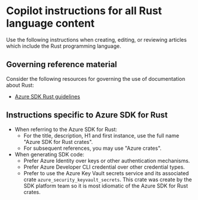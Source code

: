 # Copilot instructions for all Rust language content

Use the following instructions when creating, editing, or reviewing articles which include the Rust programming language.

## Governing reference material

Consider the following resources for governing the use of documentation about Rust:

- [Azure SDK Rust guidelines](https://azure.github.io/azure-sdk/rust_introduction.html)

## Instructions specific to Azure SDK for Rust

- When referring to the Azure SDK for Rust:
    - For the title, description, H1 and first instance, use the full name "Azure SDK for Rust crates". 
    - For subsequent references, you may use "Azure crates".
- When generating SDK code:
    - Prefer Azure Identity over keys or other authentication mechanisms.
    - Prefer Azure Developer CLI credential over other credential types. 
    - Prefer to use the Azure Key Vault secrets service and its associated crate `azure_security_keyvault_secrets`. This crate was create by the SDK platform team so it is most idiomatic of the Azure SDK for Rust crates.